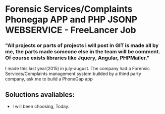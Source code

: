 # Forensic Services/Complaints Phonegap APP and PHP JSONP WEBSERVICE - FreeLancer Job

### "All projects or parts of projects i will post in GIT is made all by me, the parts made someone else in the team will be comment. Of course exists libraries like Jquery, Angular, PHPMailer."

I made this last year(2015) in july-august. The company had a Forensic Services/Complaints management system builded by a thind party company, ask me to build a PhoneGap app 

## Soluctions avaliables:

* I will been choosing, Today.


